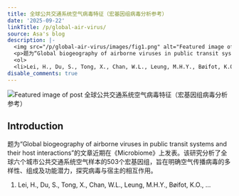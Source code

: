 ```yaml
---
title: 全球公共交通系统空气病毒特征（宏基因组病毒分析参考）
date: '2025-09-22'
linkTitle: /p/global-air-virus/
source: Asa's blog
description: |-
  <img src="/p/global-air-virus/images/fig1.png" alt="Featured image of post 全球公共交通系统空气病毒特征（宏基因组病毒分析参考）" /><h2 id="introduction">Introduction</h2>
  <p>题为“Global biogeography of airborne viruses in public transit systems and their host interactions”的文章近期在《Microbiome》上发表。该研究分析了全球六个城市公共交通系统空气样本的503个宏基因组，旨在明确空气传播病毒的多样性、组成及功能潜力，探究病毒与宿主的相互作用。</p>
  <ol>
  <li>Lei, H., Du, S., Tong, X., Chan, W.L., Leung, M.H.Y., Bøifot, K.O., ...
disable_comments: true
---
```

<img src="/p/global-air-virus/images/fig1.png" alt="Featured image of post 全球公共交通系统空气病毒特征（宏基因组病毒分析参考）" /><h2 id="introduction">Introduction</h2>
<p>题为“Global biogeography of airborne viruses in public transit systems and their host interactions”的文章近期在《Microbiome》上发表。该研究分析了全球六个城市公共交通系统空气样本的503个宏基因组，旨在明确空气传播病毒的多样性、组成及功能潜力，探究病毒与宿主的相互作用。</p>
<ol>
<li>Lei, H., Du, S., Tong, X., Chan, W.L., Leung, M.H.Y., Bøifot, K.O., ...